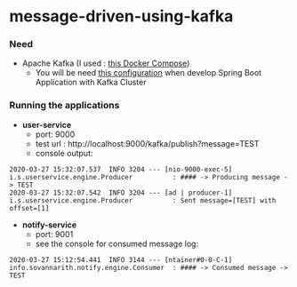 # message-driven-using-kafka

### Need
- Apache Kafka (I used : [this Docker Compose](https://github.com/bitnami/bitnami-docker-kafka))
  - You will be need [this configuration](https://github.com/bitnami/bitnami-docker-kafka#accessing-kafka-with-internal-and-external-clients) when develop Spring Boot Application with Kafka Cluster

### Running the applications

- **user-service**
  - port: 9000
  - test url : http://localhost:9000/kafka/publish?message=TEST
  - console output: 
```
2020-03-27 15:32:07.537  INFO 3204 --- [nio-9000-exec-5] i.s.userservice.engine.Producer          : #### -> Producing message -> TEST
2020-03-27 15:32:07.542  INFO 3204 --- [ad | producer-1] i.s.userservice.engine.Producer          : Sent message=[TEST] with offset=[1]
```


- **notify-service**
  - port: 9001
  - see the console for consumed message log:
```
2020-03-27 15:12:54.441  INFO 3144 --- [ntainer#0-0-C-1] info.sovannarith.notify.engine.Consumer  : #### -> Consumed message -> TEST
```
